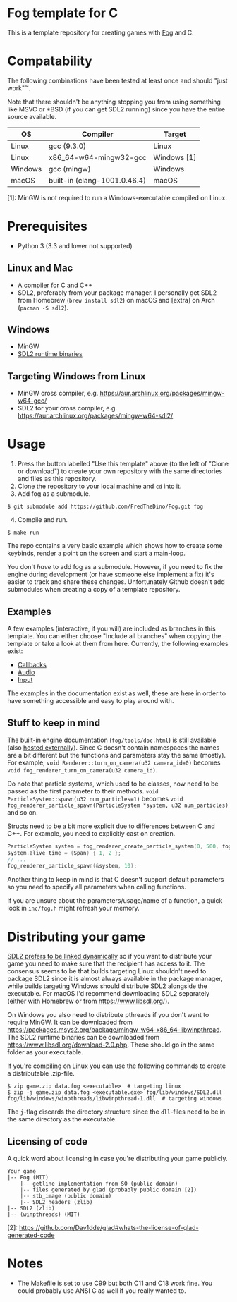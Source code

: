 # Fog template for C

This is a template repository for creating games with
[Fog](https://github.com/FredTheDino/Fog) and C.

# Compatability
The following combinations have been tested at least once and should "just work":tm:.

Note that there shouldn't be anything stopping you from using something like
MSVC or \*BSD (if you can get SDL2 running) since you have the entire source
available.

| OS      | Compiler                      | Target      |
| ------- | ----------------------------- | ----------- |
| Linux   | gcc (9.3.0)                   | Linux       |
| Linux   | x86\_64-w64-mingw32-gcc       | Windows [1] |
| Windows | gcc (mingw)                   | Windows     |
| macOS   | built-in (clang-1001.0.46.4)  | macOS       |

\[1]: MinGW is not required to run a Windows-executable compiled on Linux.

# Prerequisites

- Python 3 (3.3 and lower not supported)

## Linux and Mac

- A compiler for C and C++
- SDL2, preferably from your package manager. I personally get SDL2 from
  Homebrew (`brew install sdl2`) on macOS and [extra] on Arch (`pacman -S
  sdl2`).

## Windows

- MinGW
- [SDL2 runtime binaries](https://www.libsdl.org/download-2.0.php)

## Targeting Windows from Linux

- MinGW cross compiler, e.g.
  https://aur.archlinux.org/packages/mingw-w64-gcc/
- SDL2 for your cross compiler, e.g.
  https://aur.archlinux.org/packages/mingw-w64-sdl2/

# Usage

1. Press the button labelled "Use this template" above (to the left of "Clone or
   download") to create your own repository with the same directories and files
   as this repository.
2. Clone the repository to your local machine and `cd` into it.
3. Add fog as a submodule.
```shell
$ git submodule add https://github.com/FredTheDino/Fog.git fog
```
4. Compile and run.
```shell
$ make run
```

The repo contains a very basic example which shows how to create some keybinds,
render a point on the screen and start a main-loop.

You don't *have* to add fog as a submodule. However, if you need to fix the
engine during development (or have someone else implement a fix) it's easier to
track and share these changes. Unfortunately Github doesn't add submodules when
creating a copy of a template repository.

## Examples

A few examples (interactive, if you will) are included as branches in this
template. You can either choose "Include all branches" when copying the template
or take a look at them from here. Currently, the following examples exist:

- [Callbacks](https://github.com/sornas/fog-template-c/tree/callback)
- [Audio](https://github.com/sornas/fog-template-c/tree/audio)
- [Input](https://github.com/sornas/fog-template-c/tree/input)

The examples in the documentation exist as well, these are here in order to have
something accessible and easy to play around with.

## Stuff to keep in mind

The built-in engine documentation (`fog/tools/doc.html`) is still
available (also [hosted externally](https://fog.xn--srns-noa9h.se)). Since C
doesn't contain namespaces the names are a bit different but the functions and
parameters stay the same (mostly). For example, `void
Renderer::turn_on_camera(u32 camera_id=0)` becomes `void
fog_renderer_turn_on_camera(u32 camera_id)`.

Do note that particle systems, which used to be classes, now need to be passed
as the first parameter to their methods. `void ParticleSystem::spawn(u32
num_particles=1)` becomes `void fog_renderer_particle_spawn(ParticleSystem
*system, u32 num_particles)` and so on.

Structs need to be a bit more explicit due to differences between C and C++. For
example, you need to explicitly cast on creation.

```c
ParticleSystem system = fog_renderer_create_particle_system(0, 500, fog_V2(0, 0));
system.alive_time = (Span) { 1, 2 };
// ...
fog_renderer_particle_spawn(&system, 10);
```

Another thing to keep in mind is that C doesn't support default parameters so
you need to specify all parameters when calling functions.

If you are unsure about the parameters/usage/name of a function, a quick look in
`inc/fog.h` might refresh your memory.

# Distributing your game

[SDL2 prefers to be linked dynamically](https://hg.libsdl.org/SDL/file/default/docs/README-dynapi.md)
so if you want to distribute your game you need to make sure that the recipient
has access to it. The consensus seems to be that builds targeting Linux
shouldn't need to package SDL2 since it is almost always available in the
package manager, while builds targeting Windows should distribute
SDL2 alongside the executable. For macOS I'd recommend downloading SDL2
separately (either with Homebrew or from https://www.libsdl.org/).

On Windows you also need to distribute pthreads if you don't want to require
MinGW. It can be downloaded from
https://packages.msys2.org/package/mingw-w64-x86_64-libwinpthread. The SDL2
runtime binaries can be downloaded from https://www.libsdl.org/download-2.0.php.
These should go in the same folder as your executable.

If you're compiling on Linux you can use the following commands to create a
distributable .zip-file.

```shell
$ zip game.zip data.fog <executable>  # targeting linux
$ zip -j game.zip data.fog <executable.exe> fog/lib/windows/SDL2.dll fog/lib/windows/winpthreads/libwinpthread-1.dll  # targeting windows
```

The `j`-flag discards the directory structure since the `dll`-files need to be
in the same directory as the executable.

## Licensing of code

A quick word about licensing in case you're distributing your game publicly.

```
Your game
|-- Fog (MIT)
    |-- getline implementation from SO (public domain)
    |-- files generated by glad (probably public domain [2])
    |-- stb_image (public domain)
    |-- SDL2 headers (zlib)
|-- SDL2 (zlib)
|-- (winpthreads) (MIT)
```

\[2]: https://github.com/Dav1dde/glad#whats-the-license-of-glad-generated-code

# Notes

- The Makefile is set to use C99 but both C11 and C18 work fine. You could
  probably use ANSI C as well if you really wanted to.
